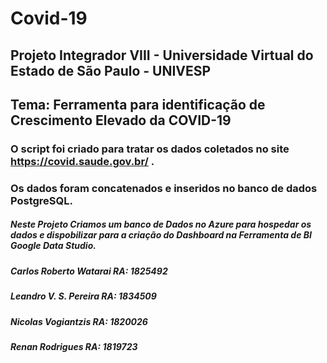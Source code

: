 # Covid-19

## Projeto Integrador VIII - Universidade Virtual do Estado de São Paulo - UNIVESP
## Tema: Ferramenta para identificação de Crescimento Elevado da COVID-19 


### O script foi criado para tratar os dados coletados no site https://covid.saude.gov.br/ .
### Os dados foram concatenados e inseridos no banco de dados PostgreSQL.

##### Neste Projeto Criamos um banco de Dados no Azure para hospedar os dados e dispobilizar para a criação do Dashboard na Ferramenta de BI Google Data Studio.



##### Carlos Roberto Watarai RA: 1825492
##### Leandro V. S. Pereira RA: 1834509
##### Nicolas Vogiantzis RA: 1820026
##### Renan Rodrigues RA: 1819723

